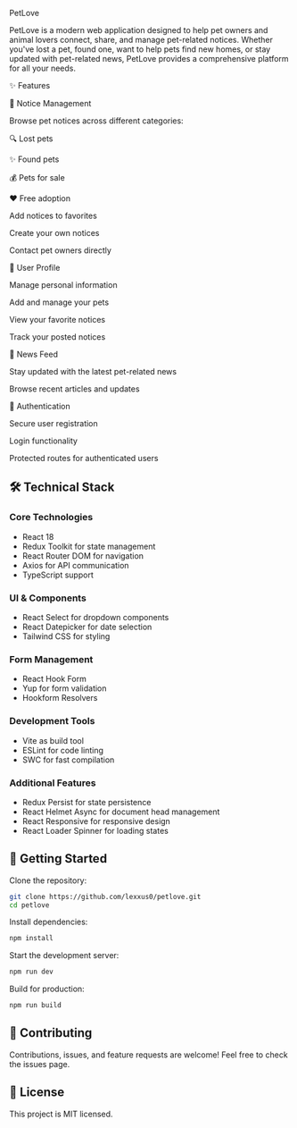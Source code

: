 PetLove

PetLove is a modern web application designed to help pet owners and animal lovers connect, share, and manage pet-related notices. Whether you've lost a pet, found one, want to help pets find new homes, or stay updated with pet-related news, PetLove provides a comprehensive platform for all your needs.

✨ Features

📝 Notice Management

Browse pet notices across different categories:

🔍 Lost pets

✨ Found pets

💰 Pets for sale

❤️ Free adoption

Add notices to favorites

Create your own notices

Contact pet owners directly

👤 User Profile

Manage personal information

Add and manage your pets

View your favorite notices

Track your posted notices

📰 News Feed

Stay updated with the latest pet-related news

Browse recent articles and updates

🔐 Authentication

Secure user registration

Login functionality

Protected routes for authenticated users

## 🛠️ Technical Stack

### Core Technologies
- React 18
- Redux Toolkit for state management
- React Router DOM for navigation
- Axios for API communication
- TypeScript support

### UI & Components
- React Select for dropdown components
- React Datepicker for date selection
- Tailwind CSS for styling

### Form Management
- React Hook Form
- Yup for form validation
- Hookform Resolvers

### Development Tools
- Vite as build tool
- ESLint for code linting
- SWC for fast compilation

### Additional Features
- Redux Persist for state persistence
- React Helmet Async for document head management
- React Responsive for responsive design
- React Loader Spinner for loading states

## 🚀 Getting Started

Clone the repository:
```sh
git clone https://github.com/lexxus0/petlove.git
cd petlove
```

Install dependencies:
```sh
npm install
```

Start the development server:
```sh
npm run dev
```

Build for production:
```sh
npm run build
```

## 🤝 Contributing

Contributions, issues, and feature requests are welcome! Feel free to check the issues page.

## 📝 License

This project is MIT licensed.

